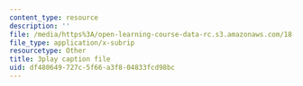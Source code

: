 ```yaml
---
content_type: resource
description: ''
file: /media/https%3A/open-learning-course-data-rc.s3.amazonaws.com/18-03sc-differential-equations-fall-2011/df480649727c5f66a3f804833fcd98bc_heBvViSi9xQ.vtt
file_type: application/x-subrip
resourcetype: Other
title: 3play caption file
uid: df480649-727c-5f66-a3f8-04833fcd98bc
---
```

